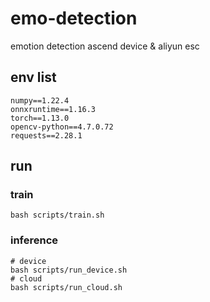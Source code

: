 # emo-detection
emotion detection ascend device &amp; aliyun esc

## env list

```
numpy==1.22.4
onnxruntime==1.16.3
torch==1.13.0
opencv-python==4.7.0.72
requests==2.28.1
```

## run

### train
```
bash scripts/train.sh
```
### inference
```
# device
bash scripts/run_device.sh
# cloud
bash scripts/run_cloud.sh
```
